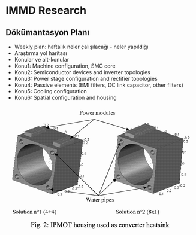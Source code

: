 # IMMD Research

## Dökümantasyon Planı
* Weekly plan: haftalık neler çalışılacağı - neler yapıldığı
* Araştırma yol haritası
* Konular ve alt-konular
* Konu1: Machine configuration, SMC core
* Konu2: Semiconductor devices and inverter topologies
* Konu3: Power stage configuration and rectifier topologies
* Konu4: Passive elements (EMI filters, DC link capacitor, other filters)
* Konu5: Cooling configuration
* Konu6: Spatial configuration and housing

![](./images/heatsink.png)
